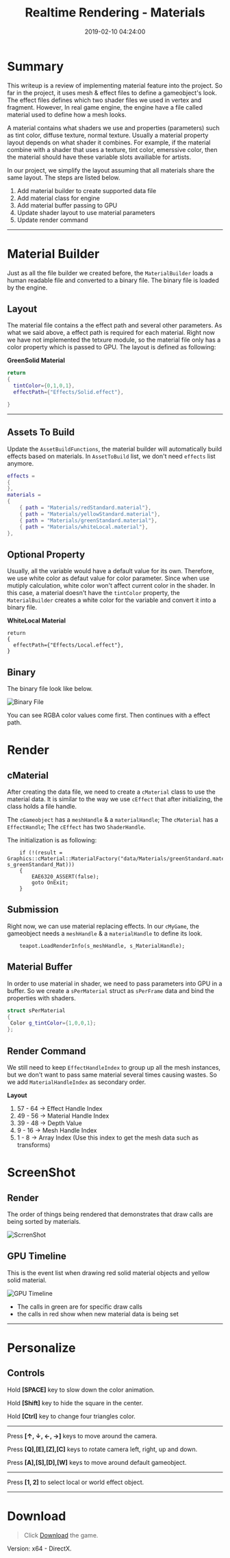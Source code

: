 ﻿---
title: Realtime Rendering - Materials
date: 2019-02-10 04:24:00
tags: 
- Entertainment Arts Engineering 
- Realtime Rendering
- EAE 6900 
- Materials
categories: 
- Game Engine
- Realtime Rendering
thumbnail: https://chenmi-ink-1252570167.cos.na-siliconvalley.myqcloud.com/EAE6320/RTR04Bannar.gif
toc: true
---

# Summary 

This writeup is a review of implementing material feature into the project. So far in the project, it uses mesh & effect files to define a gameobject's look. The effect files defines which two shader files we used in vertex and fragment. However, In real game engine, the engine have a file called material used to define how a mesh looks.   


<!--more--> 

A material contains what shaders we use and properties (parameters) such as tint color, diffuse texture, normal texture. Usually a material property layout depends on what shader it combines. For example, if the material combine with a shader that uses a texture, tint color, emerssive color, then the material should have these variable slots availiable for artists. 

In our project, we simplify the layout assuming that all materials share the same layout. The steps are listed below.

1. Add material builder to create supported data file
2. Add material class for engine
2. Add material buffer passing to GPU
3. Update shader layout to use material parameters
4. Update render command


---

# Material Builder


Just as all the file builder we created before, the `MaterialBuilder` loads a human readable file and converted to a binary file. The binary file is loaded by the engine.

## Layout

The material file contains a the effect path and several other parameters. As what we said above, a effect path is required for each material. Right now we have not implemented the tetxure module, so the material file only has a color property which is passed to GPU. The layout is defined as following:

**GreenSolid Material**

```Lua
return
{
  tintColor={0,1,0,1},
  effectPath={"Effects/Solid.effect"},

}
```
---


## Assets To Build

Update the `AssetBuildFunctions`, the material builder will automatically build effects based on materials. In `AssetToBuild` list, we don't need `effects` list anymore.

```Lua
effects =
{
},
materials =
{
	{ path = "Materials/redStandard.material"},
	{ path = "Materials/yellowStandard.material"},
	{ path = "Materials/greenStandard.material"},
	{ path = "Materials/whiteLocal.material"},
},

```


## Optional Property

Usually, all the variable would have a default value for its own. Therefore, we use white color as defaut value for color parameter. Since when use mutiply calculation, white color won't affect current color in the shader. In this case, a material doesn't have the `tintColor` property, the `MaterialBuilder` creates a white color for the variable and convert it into a binary file.


**WhiteLocal Material**

```
return
{
  effectPath={"Effects/Local.effect"},
}
```

## Binary

The binary file look like below.

![Binary File](https://chenmi-ink-1252570167.cos.na-siliconvalley.myqcloud.com/EAE6320/RT04_Mat_Binary.png)

You can see RGBA color values come first. Then continues with a effect path.


# Render

## cMaterial

After creating the data file, we need to create a `cMaterial` class to use the material data. It is similar to the way we use `cEffect` that after initializing, the class holds a file handle.

The `cGameobject` has a `meshHandle` & a `materialHandle`; The `cMaterial` has a `EffectHandle`; The `cEffect` has two `ShaderHandle`.

The initialization is as following:

```
	if (!(result = Graphics::cMaterial::MaterialFactory("data/Materials/greenStandard.material", s_greenStandard_Mat)))
	{
		EAE6320_ASSERT(false);
		goto OnExit;
	}	
```

## Submission

Right now, we can use material replacing effects. In our `cMyGame`, the gameobject needs a `meshHandle` & a `materialHandle` to define its look.

```
	teapot.LoadRenderInfo(s_meshHandle, s_MaterialHandle);
```

## Material Buffer

In order to use material in shader, we need to pass parameters into GPU in a buffer. So we create a `sPerMaterial` struct as `sPerFrame` data and bind the properties with shaders.


```C++
struct sPerMaterial
{
 Color g_tintColor={1,0,0,1};
};
```

## Render Command

We still need to keep `EffectHandleIndex` to group up all the mesh instances, but we don't want to pass same material several times causing wastes. So we add `MaterialHandleIndex` as secondary order.

**Layout**


1. 57 - 64 -> Effect Handle Index
1. 49 - 56 -> Material Handle Index
2. 39 - 48 -> Depth Value
1. 9 - 16 -> Mesh Handle Index
1. 1 - 8 -> Array Index (Use this index to get the mesh data such as transforms)



# ScreenShot

## Render

The order of things being rendered that demonstrates that draw calls are being sorted by materials.

![ScrrenShot](https://chenmi-ink-1252570167.cos.na-siliconvalley.myqcloud.com/EAE6320/ScreenShotRT04.gif)

## GPU Timeline

This is the event list when drawing red solid material objects and yellow solid material.

![GPU Timeline](https://chenmi-ink-1252570167.cos.na-siliconvalley.myqcloud.com/EAE6320/GPU_EventRT04.png)



- The calls in green are for specific draw calls
- the calls in red show when new material data is being set


---

# Personalize

## Controls

Hold **[SPACE]** key to slow down the color animation. 

Hold **[Shift]** key to hide the square in the center.

Hold **[Ctrl]** key to change four triangles color.

---

Press **[↑, ↓, ←, →]** keys to move around the camera. 

Press **[Q],[E],[Z],[C]** keys to rotate camera left, right, up and down.

Press **[A],[S],[D],[W]** keys to move around default gameobject.

---

Press **[1, 2]** to select local or world effect object. 


***
 



# Download

> Click [Download](https://chenmi-ink-1252570167.cos.na-siliconvalley.myqcloud.com/EAE6320/RTR04.zip) the game.

Version: x64 - DirectX.




